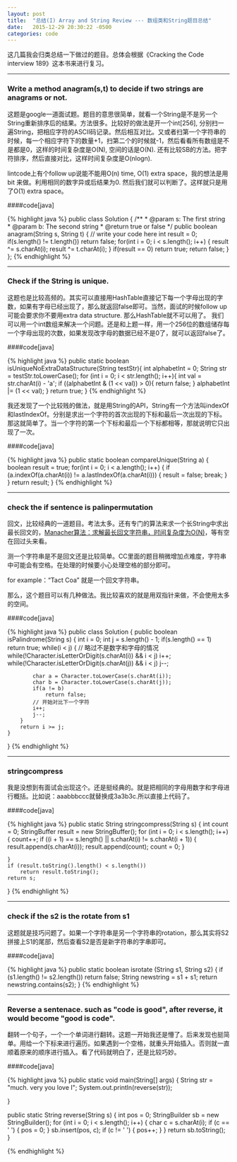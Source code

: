 ```yaml
---
layout: post
title:  "总结(I) Array and String Review --- 数组类和String题目总结"
date:   2015-12-29 20:30:22 -0500
categories: code
---
```


这几篇我会归类总结一下做过的题目。总体会根据《Cracking the Code interview 189》这本书来进行复习。

***
### Write a method anagram(s,t) to decide if two strings are anagrams or not.

这题是google一道面试题。题目的意思很简单，就看一个String是不是另一个String重新排序后的结果。方法很多。比较好的做法是开一个int[256], 分别扫一遍String，把相应字符的ASCII码记录。然后相互对比。又或者扫第一个字符串的时候，每一个相应字符下的数量+1，扫第二个的时候就-1，然后看看所有数组是不是都是0，这样的时间复杂度是O(N), 空间的话是O(N). 还有比较SB的方法。把字符排序，然后直接对比，这样时间复杂度是O(nlogn).

lintcode上有个follow up说能不能用O(n) time, O(1) extra space，我的想法是用bit 来做。利用相同的数字异或后结果为0. 然后我们就可以判断了。这样就只是用了O(1) extra space。

####code[java]

{% highlight java %}
public class Solution {
    /**
     * @param s: The first string
     * @param b: The second string
     * @return true or false
     */
    public boolean anagram(String s, String t) {
        // write your code here
        int result = 0;
        if(s.length() != t.length())
            return false;
        for(int i = 0; i < s.length(); i++) {
            result ^= s.charAt(i);
            result ^= t.charAt(i);
        }
        if(result == 0)
            return true;
        return false;
    }
};
{% endhighlight %}

***
### Check if the String is unique.

这题也是比较高频的。其实可以直接用HashTable直接记下每一个字母出现的字数，如果有字母已经出现了，那么就返回false即可。当然，面试的时候follow up可能会要求你不要用extra data structure. 那么HashTable就不可以用了。 我们可以用一个int数组来解决一个问题。还是和上题一样，用一个256位的数组储存每一个字母出现的次数，如果发现改字母的数据已经不是0了，就可以返回false了。

####code[java]

{% highlight java %}
public static boolean isUniqueNoExtraDataStructure(String testStr){
    int alphabetInt = 0;
    String str = testStr.toLowerCase();
    for (int i = 0; i < str.length(); i++){
        int val = str.charAt(i) - 'a';
        if ((alphabetInt & (1 << val)) > 0){
            return false;
        }
        alphabetInt |= (1 << val);
    }
    return true;
}
{% endhighlight %}

我还发现了一个比较贱的做法，就是用String的API，String有一个方法叫indexOf和lastIndexOf。分别是求出一个字符的首次出现的下标和最后一次出现的下标。那这就简单了。当一个字符的第一个下标和最后一个下标都相等，那就说明它只出现了一次。

####code[java]

{% highlight java %}
public static boolean compareUnique(String a) {
	boolean result = true;
	for(int i = 0; i < a.length(); i++) {
		if (a.indexOf(a.charAt(i)) != a.lastIndexOf(a.charAt(i))) {
			result = false;
			break;
		}
	}
	return result;
}
{% endhighlight %}

***
### check the if sentence is palinpermutation

回文，比较经典的一道题目。考法太多。还有专门的算法来求一个长String中求出最长回文的，[Manacher算法：求解最长回文字符串，时间复杂度为O(N)](http://blog.csdn.net/yzl_rex/article/details/7908259)，等有空在回过头来看。

测一个字符串是不是回文还是比较简单。CC里面的题目稍微增加点难度，字符串中可能会有空格。在处理的时候要小心处理空格的部分即可。

for example：“Tact Coa” 就是一个回文字符串。

那么，这个题目可以有几种做法。我比较喜欢的就是用双指针来做，不会使用太多的空间。

####code[java]

{% highlight java %}
public class Solution {
    public boolean isPalindrome(String s) {
        int i = 0;
        int j = s.length() - 1;
        if(s.length() == 1)
            return true;
        while(i < j) {
            // 略过不是数字和字母的情况
            while(!Character.isLetterOrDigit(s.charAt(i)) && i < j)
                i++;
            while(!Character.isLetterOrDigit(s.charAt(j)) && i < j)
                j--;
                
            char a = Character.toLowerCase(s.charAt(i));
            char b = Character.toLowerCase(s.charAt(j));
            if(a != b)
                return false;
            // 开始对比下一个字符
            i++;
            j--;
        }
        return i >= j;
    }
}
{% endhighlight %}

***
### stringcompress

我是没想到有面试会出现这个。还是挺经典的。就是把相同的字母用数字和字母进行概括。比如说：aaabbbccc就替换成3a3b3c.所以直接上代码了。

####code[java]

{% highlight java %}
public static String stringcompress(String s) {
	int count = 0;
	StringBuffer result = new StringBuffer();
	for (int i = 0; i < s.length(); i++) {
		count++;
		if ((i + 1) == s.length() || s.charAt(i) != s.charAt(i + 1)) {
			result.append(s.charAt(i));
			result.append(count);
			count = 0;
		}

	}
	if (result.toString().length() < s.length())
		return result.toString();
	return s;
}
{% endhighlight %}

***
### check if the s2 is the rotate from s1

这题就是技巧问题了。如果一个字符串是另一个字符串的rotation，那么其实将S2拼接上S1的尾部，然后查看S2是否是新字符串的字串即可。

####code[java]

{% highlight java %}
public static boolean isrotate (String s1, String s2) {
	if (s1.length() != s2.length())
			return false;
	String newstring = s1 + s1;
	return newstring.contains(s2);
}
{% endhighlight %}

***
### Reverse a sentenace. such as "code is good", after reverse, it would become "good is code".

翻转一个句子，一个一个单词进行翻转。这题一开始我还是懵了。后来发现也挺简单。用给一个下标来进行遍历。如果遇到一个空格，就重头开始插入。否则就一直顺着原来的顺序进行插入。看了代码就明白了，还是比较巧妙。

####code[java]

{% highlight java %}
public static void main(String[] args) {
	String str = "much. very you love I";
	System.out.println(reverse(str));

}

public static String reverse(String s) {
	int pos = 0;
	StringBuilder sb = new StringBuilder();
	for (int i = 0; i < s.length(); i++) {
		char c = s.charAt(i);
		if (c == ' ') {
			pos = 0;
		}
		sb.insert(pos, c);
		if (c != ' ') {
			pos++;
		}
	}
	return sb.toString();
}

{% endhighlight %}


